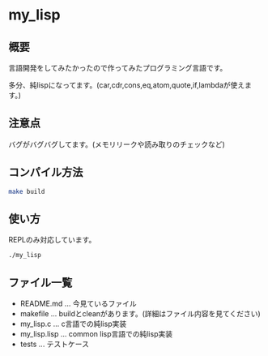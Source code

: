 # my_lisp
## 概要
言語開発をしてみたかったので作ってみたプログラミング言語です。

多分、純lispになってます。(car,cdr,cons,eq,atom,quote,if,lambdaが使えます。)
## 注意点
バグがバグバグしてます。(メモリリークや読み取りのチェックなど)
## コンパイル方法
```bash
make build
```
## 使い方
REPLのみ対応しています。

```bash
./my_lisp
```
## ファイル一覧
- README.md ... 今見ているファイル
- makefile ... buildとcleanがあります。(詳細はファイル内容を見てください)
- my_lisp.c ... c言語での純lisp実装
- my_lisp.lisp ... common lisp言語での純lisp実装
- tests ... テストケース
